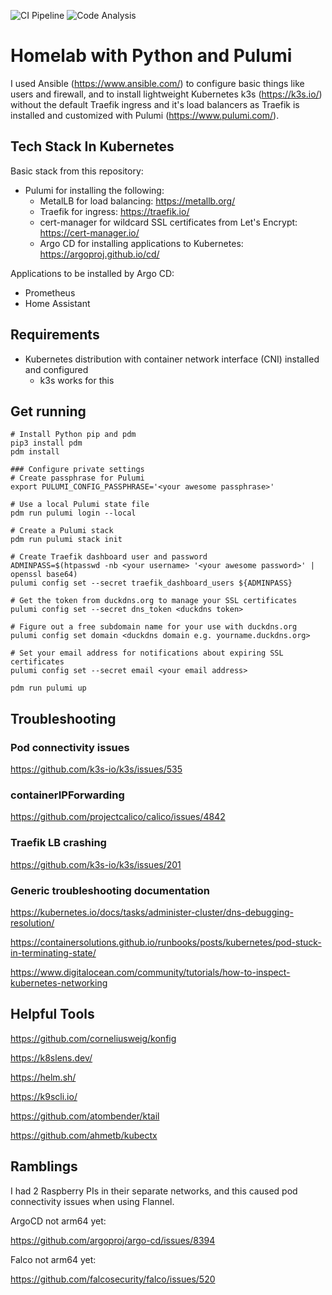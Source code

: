 ![CI Pipeline](https://github.com/pasmon/pulumi-homelab-kubernetes/actions/workflows/ci.yml/badge.svg)
![Code Analysis](https://github.com/pasmon/pulumi-homelab-kubernetes/actions/workflows/codeql-analysis.yml/badge.svg)

# Homelab with Python and Pulumi

I used Ansible (https://www.ansible.com/) to configure basic things like users and firewall, and to install
lightweight Kubernetes k3s (https://k3s.io/) without the default Traefik ingress and it's load balancers as 
Traefik is installed and customized with Pulumi (https://www.pulumi.com/).


## Tech Stack In Kubernetes

Basic stack from this repository:
- Pulumi for installing the following:
  - MetalLB for load balancing: https://metallb.org/ 
  - Traefik for ingress: https://traefik.io/
  - cert-manager for wildcard SSL certificates from Let's Encrypt: https://cert-manager.io/
  - Argo CD for installing applications to Kubernetes: https://argoproj.github.io/cd/

Applications to be installed by Argo CD:
- Prometheus
- Home Assistant


## Requirements

- Kubernetes distribution with container network interface (CNI) installed and configured
  - k3s works for this


## Get running

```
# Install Python pip and pdm
pip3 install pdm
pdm install

### Configure private settings
# Create passphrase for Pulumi
export PULUMI_CONFIG_PASSPHRASE='<your awesome passphrase>'

# Use a local Pulumi state file
pdm run pulumi login --local

# Create a Pulumi stack
pdm run pulumi stack init

# Create Traefik dashboard user and password
ADMINPASS=$(htpasswd -nb <your username> '<your awesome password>' | openssl base64)
pulumi config set --secret traefik_dashboard_users ${ADMINPASS}

# Get the token from duckdns.org to manage your SSL certificates
pulumi config set --secret dns_token <duckdns token>

# Figure out a free subdomain name for your use with duckdns.org
pulumi config set domain <duckdns domain e.g. yourname.duckdns.org>

# Set your email address for notifications about expiring SSL certificates
pulumi config set --secret email <your email address>

pdm run pulumi up
```

## Troubleshooting

### Pod connectivity issues

https://github.com/k3s-io/k3s/issues/535


### containerIPForwarding

https://github.com/projectcalico/calico/issues/4842


### Traefik LB crashing

https://github.com/k3s-io/k3s/issues/201


### Generic troubleshooting documentation

https://kubernetes.io/docs/tasks/administer-cluster/dns-debugging-resolution/

https://containersolutions.github.io/runbooks/posts/kubernetes/pod-stuck-in-terminating-state/

https://www.digitalocean.com/community/tutorials/how-to-inspect-kubernetes-networking


## Helpful Tools

https://github.com/corneliusweig/konfig

https://k8slens.dev/

https://helm.sh/

https://k9scli.io/

https://github.com/atombender/ktail

https://github.com/ahmetb/kubectx


## Ramblings

I had 2 Raspberry PIs in their separate networks, and this caused pod connectivity issues when using Flannel.


ArgoCD not arm64 yet:

https://github.com/argoproj/argo-cd/issues/8394


Falco not arm64 yet:

https://github.com/falcosecurity/falco/issues/520

